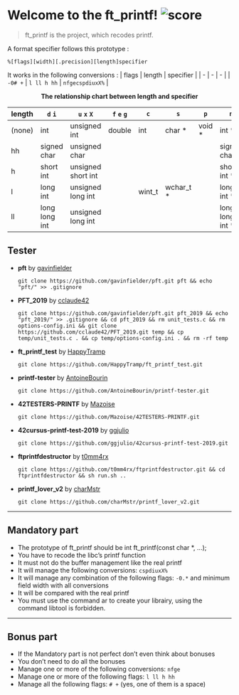 # Welcome to the ft_printf! ![score](https://img.shields.io/badge/0/100-5cb85c?style=for-the-badge) 
> ft_printf is the project, which recodes printf.

A format specifier follows this prototype :  

```
%[flags][width][.precision][length]specifier
```
It works in the following conversions :
| flags | length | specifier |
| - | - | - |
| `-0# +` | `l ll h hh` | `nfgecspdiuxX%` |
<br/>


<div align = "center">
    <b>The relationship chart between length and specifier</b>

| length | `d` `i` |   `u` `x` `X`   |           `f` `e` `g`           | `c` | `s` | `p` | `n` |
|    -   |    -    |        -        |                -                |  -  |  -  |  -  |  -  |
| (none) | int     | unsigned int    | double | int | char * | void * | int * |
|   hh   | signed char | unsigned char ||||                    | signed char * |
|    h   | short int | unsigned short int ||||                 | short int * |
|    l   | long int | unsigned long int || wint_t | wchar_t * || long int * |
|   ll   | long long int | unsigned long int || | | | long long int * |

</div>

## Tester

* **pft** by [gavinfielder](https://github.com/gavinfielder)  

    ```shell
    git clone https://github.com/gavinfielder/pft.git pft && echo "pft/" >> .gitignore
    ```

* **PFT_2019** by [cclaude42](https://github.com/cclaude42)  
    
    ```shell
    git clone https://github.com/gavinfielder/pft.git pft_2019 && echo "pft_2019/" >> .gitignore && cd pft_2019 && rm unit_tests.c && rm options-config.ini && git clone https://github.com/cclaude42/PFT_2019.git temp && cp temp/unit_tests.c . && cp temp/options-config.ini . && rm -rf temp
    ```

* **ft_printf_test** by [HappyTramp](https://github.com/HappyTramp)  
    
    ```shell
    git clone https://github.com/HappyTramp/ft_printf_test.git
    ```

* **printf-tester** by [AntoineBourin](https://github.com/AntoineBourin)  
    
    ```shell
    git clone https://github.com/AntoineBourin/printf-tester.git
    ```

* **42TESTERS-PRINTF** by [Mazoise](https://github.com/Mazoise/42TESTERS-PRINTF)  
    
    ```shell
    git clone https://github.com/Mazoise/42TESTERS-PRINTF.git
    ```

* **42cursus-printf-test-2019** by [ggjulio](https://github.com/ggjulio/)  
    
    ```shell
    git clone https://github.com/ggjulio/42cursus-printf-test-2019.git
    ```

* **ftprintfdestructor** by [t0mm4rx](https://github.com/t0mm4rx)  
    
    ```shell
    git clone https://github.com/t0mm4rx/ftprintfdestructor.git && cd ftprintfdestructor && sh run.sh ..
    ```

* **printf_lover_v2** by [charMstr](https://github.com/charMstr/)  
    
    ```shell
    git clone https://github.com/charMstr/printf_lover_v2.git
    ```

---

## Mandatory part

* The prototype of ft_printf should be int ft_printf(const char *, ...);
* You have to recode the libc’s printf function
* It must not do the buffer management like the real printf
* It will manage the following conversions: `cspdiuxX%`
* It will manage any combination of the following flags: `-0.*` and minimum field width with all conversions
* It will be compared with the real printf
* You must use the command ar to create your librairy, using the command libtool is forbidden.



---

## Bonus part

* If the Mandatory part is not perfect don’t even think about bonuses
* You don’t need to do all the bonuses
* Manage one or more of the following conversions: `nfge`
* Manage one or more of the following flags: `l ll h hh`
* Manage all the following flags: `# +` (yes, one of them is a space)